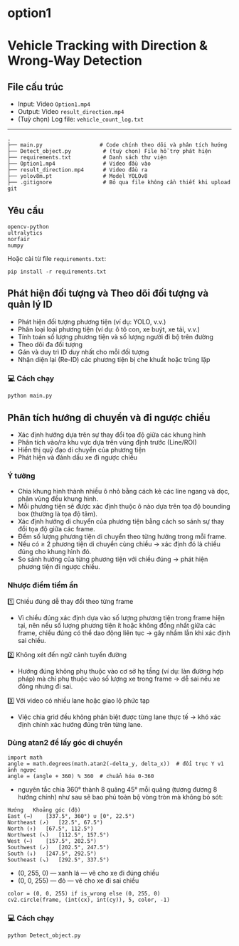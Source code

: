 # option1
# Vehicle Tracking with Direction & Wrong-Way Detection


## File cấu trúc
* Input: Video `Option1.mp4`
* Output: Video `result_direction.mp4`
* (Tuỳ chọn) Log file: `vehicle_count_log.txt`

---
```
.
├── main.py                  # Code chính theo dõi và phân tích hướng
├── Detect_object.py          # (tuỳ chọn) File hỗ trợ phát hiện
├── requirements.txt          # Danh sách thư viện
├── Option1.mp4               # Video đầu vào
├── result_direction.mp4      # Video đầu ra
├── yolov8m.pt                # Model YOLOv8
├── .gitignore                # Bỏ qua file không cần thiết khi upload git
```

##  Yêu cầu

```
opencv-python
ultralytics
norfair
numpy
```

Hoặc cài từ file `requirements.txt`:

```
pip install -r requirements.txt
```

##  Phát hiện đối tượng và Theo dõi đối tượng và quản lý ID

* Phát hiện đối tượng phương tiện (ví dụ: YOLO, v.v.)
* Phân loại loại phương tiện (ví dụ: ô tô con, xe buýt, xe tải, v.v.)
* Tính toán số lượng phương tiện và số lượng người đi bộ trên đường
* Theo dõi đa đối tượng
* Gán và duy trì ID duy nhất cho mỗi đối tượng
* Nhận diện lại (Re-ID) các phương tiện bị che khuất hoặc trùng lặp


### 💻 Cách chạy

```
python main.py
```
## Phân tích hướng di chuyển và đi ngược chiều
* Xác định hướng dựa trên sự thay đổi tọa độ giữa các khung hình
* Phân tích vào/ra khu vực dựa trên vùng định trước (Line/ROI)
* Hiển thị quỹ đạo di chuyển của phương tiện
* Phát hiện và đánh dấu xe đi ngược chiều
### Ý tưởng
* Chia khung hình thành nhiều ô nhỏ  bằng cách kẻ các line ngang và dọc, phân vùng đều khung hình.
* Mỗi phương tiện sẽ được xác định thuộc ô nào dựa trên tọa độ bounding box (thường là tọa độ tâm).
* Xác định hướng di chuyển của phương tiện bằng cách so sánh sự thay đổi tọa độ giữa các frame.
* Đếm số lượng phương tiện di chuyển theo từng hướng trong mỗi frame.
* Nếu có ≥ 2 phương tiện di chuyển cùng chiều → xác định đó là chiều đúng cho khung hình đó.
* So sánh hướng của từng phương tiện với chiều đúng → phát hiện phương tiện đi ngược chiều.
### Nhược điểm tiềm ẩn
1️⃣ Chiều đúng dễ thay đổi theo từng frame
* Vì chiều đúng xác định dựa vào số lượng phương tiện trong frame hiện tại, nên nếu số lượng phương tiện ít hoặc không đồng nhất giữa các frame, chiều đúng có thể dao động liên tục → gây nhầm lẫn khi xác định sai chiều.

2️⃣ Không xét đến ngữ cảnh tuyến đường
*  Hướng đúng không phụ thuộc vào cơ sở hạ tầng (ví dụ: làn đường hợp pháp) mà chỉ phụ thuộc vào số lượng xe trong frame → dễ sai nếu xe đông nhưng đi sai.

3️⃣ Với video có nhiều lane hoặc giao lộ phức tạp
*  Việc chia grid đều không phân biệt được từng lane thực tế → khó xác định chính xác hướng đúng trên từng lane.
### Dùng atan2 để lấy góc di chuyển
```
import math
angle = math.degrees(math.atan2(-delta_y, delta_x))  # đổi trục Y vì ảnh ngược
angle = (angle + 360) % 360  # chuẩn hóa 0-360
```
 * nguyên tắc chia 360° thành 8 quãng 45° mỗi quãng (tương đương 8 hướng chính) như sau sẽ bao phủ toàn bộ vòng tròn mà không bỏ sót:
```
Hướng	Khoảng góc (độ)
East (→)	[337.5°, 360°) ∪ [0°, 22.5°)
Northeast (↗)	[22.5°, 67.5°)
North (↑)	[67.5°, 112.5°)
Northwest (↖)	[112.5°, 157.5°)
West (←)	[157.5°, 202.5°)
Southwest (↙)	[202.5°, 247.5°)
South (↓)	[247.5°, 292.5°)
Southeast (↘)	[292.5°, 337.5°)
```
* (0, 255, 0) — xanh lá — vẽ cho xe đi đúng chiều
* (0, 0, 255) — đỏ — vẽ cho xe đi sai chiều
```
color = (0, 0, 255) if is_wrong else (0, 255, 0)
cv2.circle(frame, (int(cx), int(cy)), 5, color, -1)
```
### 💻 Cách chạy

```
python Detect_object.py
```
